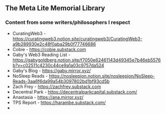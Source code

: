 ## The Meta Lite Memorial Library
### Content from some writers/philosophers I respect

* CuratingWeb3 - https://curatingweb3.notion.site/curatingweb3/CuratingWeb3-a9b289930e2c48f0aba29b0f77746686
* Cobie - https://cobie.substack.com
* Gaby's Web3 Reading List - https://gabygoldberg.notion.site/f7050e62461143d49345e7b46eb5576b?v=c02511c4230c44ce9a1a03c9757da524
* Gaby's Blog - https://gaby.mirror.xyz/
* NoSleep Reads - https://nosleepjon.notion.site/nosleepjon/NoSleep-Reads-3aa6f6da99a54b3097802bd1bf93cd5b
* Zach Frey - https://zachfrey.substack.com
* Decentral Park - https://decentralparkcapital.substack.com/
* Anastasia - https://ana.mirror.xyz/
* TPS Report - https://harambe.substack.com/
* 
